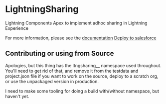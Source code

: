 # LightningSharing

Lightning Components  Apex to implement adhoc sharing in Lightning Experience

For more information, please see the <a href="https://salesforce.quip.com/AJeQA2j2bMw5">documentation</a>
<a href="https://githubsfdeploy.herokuapp.com/app/githubdeploy/kiransainath2163/LightningSharing">Deploy to salesforce</a>

## Contributing or using from Source
Apologies, but this thing has the ltngsharing__ namespace used throughout.  You'll need to get rid of that, and remove it from the testdata and project.json file if you want to work on the source, deploy to a scratch org, or use the unpackaged version in production.

I need to make some tooling for doing a build with/without namespace, but haven't yet.
